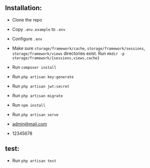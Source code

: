 ## Installation:
* Clone the repo
* Copy `.env.example` to `.env`
* Configure `.env`
* Make sure `storage/framework/cache`, `storage/framework/sessions`, `storage/framework/views` directories exist. Run `mkdir -p storage/framework/{sessions,views,cache}`
* Run `composer install`
* Run `php artisan key:generate`
* Run `php artisan jwt:secret`
* Run `php artisan migrate`
* Run `npm install`
* Run `php artisan serve`

* admin@mail.com
* 12345678

## test:
* Run `php artisan test`
